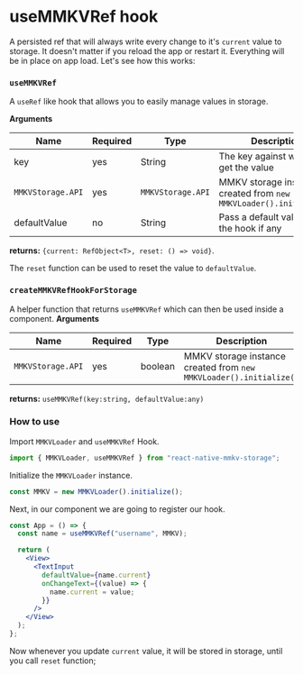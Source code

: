 # useMMKVRef hook

A persisted ref that will always write every change to it's `current` value to storage. It doesn't matter if you reload the app or restart it. Everything will be in place on app load. Let's see how this works:

### `useMMKVRef`
A `useRef` like hook that allows you to easily manage values in storage.

**Arguments**

| Name              | Required | Type              | Description                                                        |
|-------------------|----------|-------------------|--------------------------------------------------------------------|
| key               | yes      | String            | The key against which to get the value                             |
| `MMKVStorage.API` | yes      | `MMKVStorage.API` | MMKV storage instance created from `new MMKVLoader().initialize()` |
| defaultValue      | no       | String            | Pass a default value for the hook if any                           |

**returns:** `{current: RefObject<T>, reset: () => void}`. 

The `reset` function can be used to reset the value to `defaultValue`.

### `createMMKVRefHookForStorage`
A helper function that returns `useMMKVRef` which can then be used inside a component.
**Arguments**

| Name              | Required | Type    | Description                                                        |
|-------------------|----------|---------|--------------------------------------------------------------------|
| `MMKVStorage.API` | yes      | boolean | MMKV storage instance created from `new MMKVLoader().initialize()` |

**returns:** `useMMKVRef(key:string, defaultValue:any)`

### How to use

Import `MMKVLoader` and `useMMKVRef` Hook.

```js
import { MMKVLoader, useMMKVRef } from "react-native-mmkv-storage";
```

Initialize the `MMKVLoader` instance.

```js
const MMKV = new MMKVLoader().initialize();
```

Next, in our component we are going to register our hook.

```jsx
const App = () => {
  const name = useMMKVRef("username", MMKV);

  return (
    <View>
      <TextInput
        defaultValue={name.current}
        onChangeText={(value) => {
          name.current = value;
        }}
      />
    </View>
  );
};
```
Now whenever you update `current` value, it will be stored in storage, until you call `reset` function;

